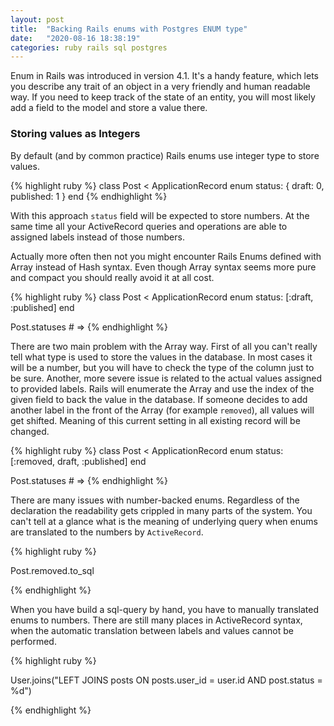 ```yaml
---
layout: post
title:  "Backing Rails enums with Postgres ENUM type"
date:   "2020-08-16 18:38:19"
categories: ruby rails sql postgres
---
```

Enum in Rails was introduced in version 4.1. It's a handy feature, which lets
you describe any trait of an object in a very friendly and human
readable way. If you need to keep track of the state of an entity, you will
most likely add a field to the model and store a value there.

### Storing values as Integers

By default (and by common practice) Rails enums use integer type to store values. 

{% highlight ruby %}
class Post < ApplicationRecord
  enum status: { draft: 0, published: 1 }
end
{% endhighlight %}

With this approach `status` field will be expected to store numbers. At the
same time all your ActiveRecord queries and operations are able to assigned
labels instead of those numbers.

Actually more often then not you might encounter Rails Enums defined with Array instead of Hash syntax. Even though Array syntax seems more pure and compact you should really avoid it at all cost. 

{% highlight ruby %}
class Post < ApplicationRecord
  enum status: [:draft, :published]
end

Post.statuses # => 
{% endhighlight %}

There are two main problem with the Array way. First of all you can't really tell what type is used to store the values in the database. In most cases it will be a number, but you will have to check the type of the column just to be sure. Another, more severe issue is related to the actual values assigned to provided labels. Rails will enumerate the Array and use the index of the given field to back the value in the database. If someone decides to add another label in the front of the Array (for example `removed`), all values will get shifted. Meaning of this current setting in all existing record will be changed.

{% highlight ruby %}
class Post < ApplicationRecord
  enum status: [:removed, draft, :published]
end

Post.statuses # => 
{% endhighlight %}

There are many issues with number-backed enums. Regardless of the declaration the readability gets crippled in many parts of the system. You can't tell at a glance what is the meaning of underlying query when enums are translated to the numbers by `ActiveRecord`.

{% highlight ruby %}

Post.removed.to_sql

{% endhighlight %}

When you have build a sql-query by hand, you have to manually translated enums to numbers. There are still many places in ActiveRecord syntax, when the automatic translation between labels and values cannot be performed.

{% highlight ruby %}

User.joins("LEFT JOINS posts ON posts.user_id = user.id AND post.status = %<status>d")

{% endhighlight %}
